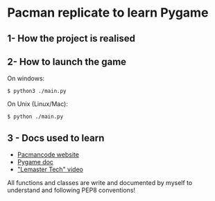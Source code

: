 # Pacman replicate to learn Pygame

## 1- How the project is realised
 

## 2-  How to launch the game
On windows:
```shell
$ python3 ./main.py
```

On Unix (Linux/Mac):
```shell
$ python ./main.py
```


## 3 - Docs used to learn
- [Pacmancode website](https://pacmancode.com/)
- [Pygame doc](https://www.pygame.org/news)
- ["Lemaster Tech" video](https://www.youtube.com/watch?v=9H27CimgPsQ)

All functions and classes are write and documented by myself to understand and following PEP8 conventions!
